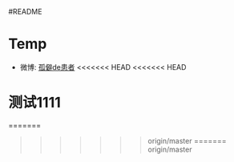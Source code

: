 #README
# Temp
* 微博: <a href='http://weibo.com/u/3705637297' target='_blank'>孤僻de患者</a>
<<<<<<< HEAD
<<<<<<< HEAD
# 测试1111

=======
>>>>>>> origin/master
=======
>>>>>>> origin/master
